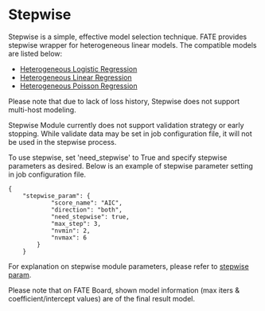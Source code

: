 # Stepwise

Stepwise is a simple, effective model selection technique. FATE provides
stepwise wrapper for heterogeneous linear models. The compatible models
are listed below:

  - [Heterogeneous Logistic Regression](logistic_regression.md)
  - [Heterogeneous Linear Regression](linear_regression.md)
  - [Heterogeneous Poisson Regression](poisson_regression.md)

Please note that due to lack of loss history, Stepwise does not support
multi-host modeling.

Stepwise Module currently does not support validation strategy or early
stopping. While validate data may be set in job configuration file, it
will not be used in the stepwise process.

To use stepwise, set 'need\_stepwise' to
<span class="title-ref">True</span> and specify stepwise parameters as
desired. Below is an example of stepwise parameter setting in job
configuration file.

``` sourceCode json
{
    "stepwise_param": {
            "score_name": "AIC",
            "direction": "both",
            "need_stepwise": true,
            "max_step": 3,
            "nvmin": 2,
            "nvmax": 6
        }
    }
```

For explanation on
stepwise module parameters, please refer to
[stepwise param](../../python/federatedml/param/stepwise_param.py).

Please note that on FATE Board, shown model information (max iters &
coefficient/intercept values) are of the final result model.

<!-- mkdocs
## Param

::: federatedml.param.stepwise_param
    rendering:
      heading_level: 3
      show_source: true
      show_root_heading: true
      show_root_toc_entry: false
      show_root_full_path: false
-->

<!-- mkdocs
## Examples

{% include-examples "hetero_stepwise" %}
-->

